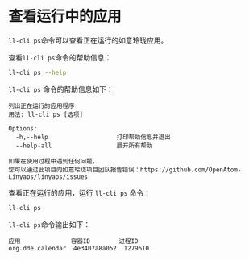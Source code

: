 <!--
SPDX-FileCopyrightText: 2023 UnionTech Software Technology Co., Ltd.

SPDX-License-Identifier: LGPL-3.0-or-later
-->

# 查看运行中的应用

`ll-cli ps`命令可以查看正在运行的如意玲珑应用。

查看`ll-cli ps`命令的帮助信息：

```bash
ll-cli ps --help
```

`ll-cli ps` 命令的帮助信息如下：

```text
列出正在运行的应用程序
用法: ll-cli ps [选项]

Options:
  -h,--help                   打印帮助信息并退出
  --help-all                  展开所有帮助

如果在使用过程中遇到任何问题，
您可以通过此项目向如意玲珑项目团队报告错误：https://github.com/OpenAtom-Linyaps/linyaps/issues
```

查看正在运行的应用，运行 `ll-cli ps` 命令：

```bash
ll-cli ps
```

`ll-cli ps`命令输出如下：

```text
应用              容器ID        进程ID
org.dde.calendar  4e3407a8a052  1279610
```
